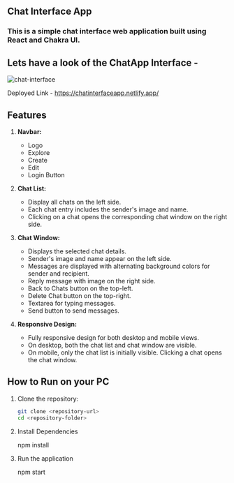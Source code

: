 ## Chat Interface App

### This is a simple chat interface web application built using React and Chakra UI.

## Lets have a look of the ChatApp Interface - 

![chat-interface](https://github.com/shubhamsinha21/chatApp-interface/assets/84564814/45a23249-9c6c-464a-8620-5b96ba53f517)

Deployed Link - https://chatinterfaceapp.netlify.app/

## Features

1. **Navbar:**
   - Logo
   - Explore
   - Create
   - Edit
   - Login Button

2. **Chat List:**
   - Display all chats on the left side.
   - Each chat entry includes the sender's image and name.
   - Clicking on a chat opens the corresponding chat window on the right side.

3. **Chat Window:**
   - Displays the selected chat details.
   - Sender's image and name appear on the left side.
   - Messages are displayed with alternating background colors for sender and recipient.
   - Reply message with image on the right side.
   - Back to Chats button on the top-left.
   - Delete Chat button on the top-right.
   - Textarea for typing messages.
   - Send button to send messages.

4. **Responsive Design:**
   - Fully responsive design for both desktop and mobile views.
   - On desktop, both the chat list and chat window are visible.
   - On mobile, only the chat list is initially visible. Clicking a chat opens the chat window.

## How to Run on your PC

1. Clone the repository:

   ```bash
   git clone <repository-url>
   cd <repository-folder>

2. Install Dependencies
   
   npm install

4. Run the application
   
   npm start





